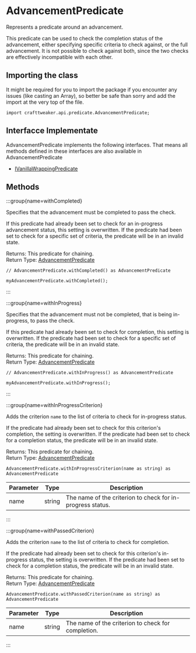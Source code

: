 # AdvancementPredicate

Represents a predicate around an advancement.

 This predicate can be used to check the completion status of the advancement, either specifying specific criteria to check against, or the full advancement. It is not possible to check against both, since the two checks are effectively incompatible with each other.

## Importing the class

It might be required for you to import the package if you encounter any issues (like casting an Array), so better be safe than sorry and add the import at the very top of the file.
```zenscript
import crafttweaker.api.predicate.AdvancementPredicate;
```


## Interfacce Implementate
AdvancementPredicate implements the following interfaces. That means all methods defined in these interfaces are also available in AdvancementPredicate

- [IVanillaWrappingPredicate](/vanilla/api/predicate/IVanillaWrappingPredicate)

## Methods

:::group{name=withCompleted}

Specifies that the advancement must be completed to pass the check.

 If this predicate had already been set to check for an in-progress advancement status, this setting is overwritten. If the predicate had been set to check for a specific set of criteria, the predicate will be in an invalid state.

Returns: This predicate for chaining.  
Return Type: [AdvancementPredicate](/vanilla/api/predicate/AdvancementPredicate)

```zenscript
// AdvancementPredicate.withCompleted() as AdvancementPredicate

myAdvancementPredicate.withCompleted();
```

:::

:::group{name=withInProgress}

Specifies that the advancement must not be completed, that is being in-progress, to pass the check.

 If this predicate had already been set to check for completion, this setting is overwritten. If the predicate had been set to check for a specific set of criteria, the predicate will be in an invalid state.

Returns: This predicate for chaining.  
Return Type: [AdvancementPredicate](/vanilla/api/predicate/AdvancementPredicate)

```zenscript
// AdvancementPredicate.withInProgress() as AdvancementPredicate

myAdvancementPredicate.withInProgress();
```

:::

:::group{name=withInProgressCriterion}

Adds the criterion <code>name</code> to the list of criteria to check for in-progress status.

 If the predicate had already been set to check for this criterion's completion, the setting is overwritten. If the predicate had been set to check for a completion status, the predicate will be in an invalid state.

Returns: This predicate for chaining.  
Return Type: [AdvancementPredicate](/vanilla/api/predicate/AdvancementPredicate)

```zenscript
AdvancementPredicate.withInProgressCriterion(name as string) as AdvancementPredicate
```

| Parameter | Type   | Description                                                |
| --------- | ------ | ---------------------------------------------------------- |
| name      | string | The name of the criterion to check for in-progress status. |


:::

:::group{name=withPassedCriterion}

Adds the criterion <code>name</code> to the list of criteria to check for completion.

 If the predicate had already been set to check for this criterion's in-progress status, the setting is overwritten. If the predicate had been set to check for a completion status, the predicate will be in an invalid state.

Returns: This predicate for chaining.  
Return Type: [AdvancementPredicate](/vanilla/api/predicate/AdvancementPredicate)

```zenscript
AdvancementPredicate.withPassedCriterion(name as string) as AdvancementPredicate
```

| Parameter | Type   | Description                                        |
| --------- | ------ | -------------------------------------------------- |
| name      | string | The name of the criterion to check for completion. |


:::



